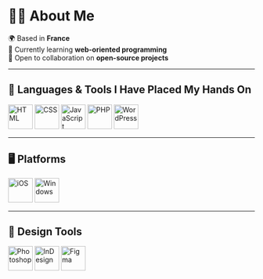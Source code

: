 # :technologist: About Me
:earth_africa: Based in **France**  
:seedling: Currently learning **web-oriented programming**  
:handshake: Open to collaboration on **open-source projects**

---

## :star2: Languages & Tools I Have Placed My Hands On
<div>
  <img src="https://github.com/user-attachments/assets/689ee4d6-cffa-406d-abdd-ad02bbfcff72" alt="HTML" width="50" height="50">
  <img src="https://github.com/user-attachments/assets/5945e9f4-f1b4-457b-a416-9bcfc17373fb" alt="CSS" width="50" height="50">
  <img src="https://github.com/user-attachments/assets/99d10541-9cdc-496b-be6e-0fa8a33f2e56" alt="JavaScript" width="50" height="50">
  <img src="https://github.com/user-attachments/assets/6cc147aa-a913-4884-9184-ead80772fa98" alt="PHP" width="50" height="50">
  <img src="https://github.com/user-attachments/assets/1b10a3ca-6e2a-426e-987b-0fc780e128a2" alt="WordPress" width="50" height="50">
</div>

---

## 🖥️ Platforms
<div>
  <img src="https://github.com/user-attachments/assets/0fe84737-1f5f-4e65-bab6-fe9a5fd6fcfa" alt="iOS" width="50" height="50">
  <img src="https://github.com/user-attachments/assets/a3a4e555-4251-426f-add6-d4f83a73077f" alt="Windows" width="50" height="50">
</div>

---

## :art: Design Tools
<div>
  <img src="https://github.com/user-attachments/assets/30c6ed56-2b45-48c5-b801-f9e7708ed1bf" alt="Photoshop" width="50" height="50">
  <img src="https://github.com/user-attachments/assets/3a6c2741-ce03-431e-9966-d57e0655fd1d" alt="InDesign" width="50" height="50">
  <img src="https://github.com/user-attachments/assets/18531da6-1a17-462d-80ad-99554a697f6b" alt="Figma" width="50" height="50">
</div>

